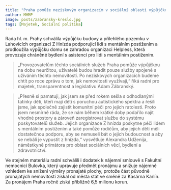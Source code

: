 ```yaml
---
title: "Praha pomůže neziskovým organizacím v sociální oblasti výpůjčkou nemovitostí"
author: MHMP
image: posts/zabransky-kreslo.jpg
tags: [Majetek, Sociální politika]
---
```

 
Rada hl. m. Prahy schválila výpůjčku budovy a přilehlého pozemku v Lahovicích organizaci Z Hnízda podporující lidi s mentálním postižením a prodloužila výpůjčku domu se zahradou organizaci Helpless, která provozuje chráněné bydlení s asistencí pro lidi s mentálním postižením.

> „Provozovatelům těchto sociálních služeb Praha pomůže výpůjčkou na dobu neurčitou, uživatelé budou hradit pouze služby spojené s užíváním těchto nemovitostí. Po neziskových organizacích budeme chtít po roce zprávu o tom, jak nemovitosti využívají,“ říká radní pro majetek, transparentnost a legislativu Adam Zábranský.

> „Přesně si pamatuji, jak jsem se před rokem sešla s odhodlanými tatínky dětí, kteří mají děti s poruchou autistického spektra a řešili jsme, jak společně zajistit komunitní péči pro jejich ratolesti. Proto jsem nesmírně ráda, že se nám během krátké doby podařilo najít vhodné prostory a zároveň zaregistrovat službu do systému poskytovatelů služeb. Jejich organizace Z hnízda poskytne péči lidem s mentálním postižením a také pomůže rodičům, aby jejich děti měli dostatečnou podporu, aby se nemuseli bát o jejich budoucnost a aby se nebáli je vypustit z hnízda,“ vysvětluje Alexandra Udženija, náměstkyně primátora pro oblast sociálních věcí, bydlení a zdravotnictví.

Ve stejném materiálu radní schválili i dodatek k nájemní smlouvě s Fakultní nemocnicí Bulovka, který upravuje předmět pronájmu a snižuje nájemné vzhledem ke snížení výměry pronajaté plochy, protože část původně pronajatých nemovitostí získal od města stát ve směně za Kasárna Karlín. Za pronájem Praha ročně získá přibližně 6,5 milionu korun.
